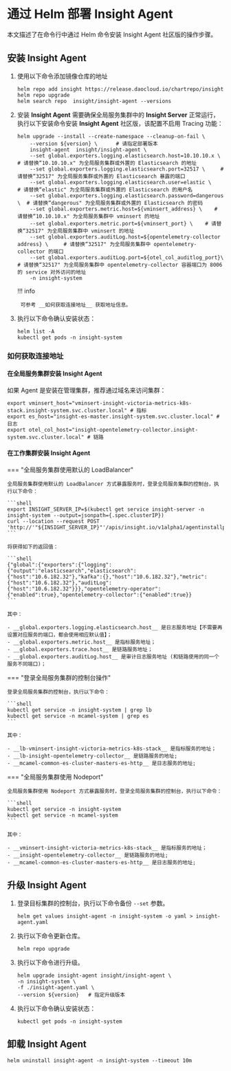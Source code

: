 # 通过 Helm 部署 Insight Agent 

本文描述了在命令行中通过 Helm 命令安装 Insight Agent 社区版的操作步骤。

## 安装 Insight Agent

1. 使用以下命令添加镜像仓库的地址

    ```shell
    helm repo add insight https://release.daocloud.io/chartrepo/insight
    helm repo upgrade
    helm search repo  insight/insight-agent --versions
    ```

2. 安装 __Insight Agent__ 需要确保全局服务集群中的 __Insight Server__ 正常运行，执行以下安装命令安装 __Insight Agent__ 社区版，该配置不启用 Tracing 功能：

    ```shell
    helm upgrade --install --create-namespace --cleanup-on-fail \
        --version ${version} \      # 请指定部署版本
        insight-agent  insight/insight-agent \
        --set global.exporters.logging.elasticsearch.host=10.10.10.x \    # 请替换“10.10.10.x" 为全局服务集群或外置的 Elasticsearch 的地址
        --set global.exporters.logging.elasticsearch.port=32517 \     # 请替换“32517" 为全局服务集群或外置的 Elasticsearch 暴露的端口
        --set global.exporters.logging.elasticsearch.user=elastic \     # 请替换“elastic" 为全局服务集群或外置的 Elasticsearch 的用户名
        --set global.exporters.logging.elasticsearch.password=dangerous \  # 请替换“dangerous" 为全局服务集群或外置的 Elasticsearch 的密码
        --set global.exporters.metric.host=${vminsert_address} \    # 请替换“10.10.10.x" 为全局服务集群中 vminsert 的地址
        --set global.exporters.metric.port=${vminsert_port} \    # 请替换“32517" 为全局服务集群中 vminsert 的地址
        --set global.exporters.auditLog.host=${opentelemetry-collector address} \     # 请替换“32517" 为全局服务集群中 opentelemetry-collector 的端口
        --set global.exporters.auditLog.port=${otel_col_auditlog_port}\   # 请替换“32517" 为全局服务集群中 opentelemetry-collector 容器端口为 8006 的 service 对外访问的地址
        -n insight-system
    ```

    !!! info

        可参考 __如何获取连接地址__ 获取地址信息。

3. 执行以下命令确认安装状态：

    ```shell
    helm list -A
    kubectl get pods -n insight-system
    ```

### 如何获取连接地址

#### 在全局服务集群安装 Insight Agent

如果 Agent 是安装在管理集群，推荐通过域名来访问集群：

```shell
export vminsert_host="vminsert-insight-victoria-metrics-k8s-stack.insight-system.svc.cluster.local" # 指标
export es_host="insight-es-master.insight-system.svc.cluster.local" # 日志
export otel_col_host="insight-opentelemetry-collector.insight-system.svc.cluster.local" # 链路
```

#### 在工作集群安装 Insight Agent

=== "全局服务集群使用默认的 LoadBalancer"

    全局服务集群使用默认的 LoadBalancer 方式暴露服务时，登录全局服务集群的控制台，执行以下命令：

    ```shell
    export INSIGHT_SERVER_IP=$(kubectl get service insight-server -n insight-system --output=jsonpath={.spec.clusterIP})
    curl --location --request POST 'http://'"${INSIGHT_SERVER_IP}"'/apis/insight.io/v1alpha1/agentinstallparam'
    ```

    将获得如下的返回值：

    ```shell
    {"global":{"exporters":{"logging":{"output":"elasticsearch","elasticsearch":{"host":"10.6.182.32"},"kafka":{},"host":"10.6.182.32"},"metric":{"host":"10.6.182.32"},"auditLog":    {"host":"10.6.182.32"}}},"opentelemetry-operator":{"enabled":true},"opentelemetry-collector":{"enabled":true}}
    ```

    其中：

    - __global.exporters.logging.elasticsearch.host__ 是日志服务地址【不需要再设置对应服务的端口，都会使用相应默认值】；
    - __global.exporters.metric.host__ 是指标服务地址；
    - __global.exporters.trace.host__ 是链路服务地址；
    - __global.exporters.auditLog.host__ 是审计日志服务地址 (和链路使用的同一个服务不同端口)；

=== "登录全局服务集群的控制台操作"

    登录全局服务集群的控制台，执行以下命令：

    ```shell
    kubectl get service -n insight-system | grep lb
    kubectl get service -n mcamel-system | grep es
    ```

    其中：

    - __lb-vminsert-insight-victoria-metrics-k8s-stack__ 是指标服务的地址；
    - __lb-insight-opentelemetry-collector__ 是链路服务的地址;
    - __mcamel-common-es-cluster-masters-es-http__ 是日志服务的地址;

=== "全局服务集群使用 Nodeport"

    全局服务集群使用 Nodeport 方式暴露服务时，登录全局服务集群的控制台，执行以下命令：

    ```shell
    kubectl get service -n insight-system
    kubectl get service -n mcamel-system
    ```

    其中：

    - __vminsert-insight-victoria-metrics-k8s-stack__ 是指标服务的地址；
    - __insight-opentelemetry-collector__ 是链路服务的地址;
    - __mcamel-common-es-cluster-masters-es-http__ 是日志服务的地址;

## 升级 Insight Agent

1. 登录目标集群的控制台，执行以下命令备份 `--set` 参数。

    ```shell
    helm get values insight-agent -n insight-system -o yaml > insight-agent.yaml
    ```

2. 执行以下命令更新仓库。

    ```shell
    helm repo upgrade
    ```

3. 执行以下命令进行升级。

    ```shell
    helm upgrade insight-agent insight/insight-agent \
    -n insight-system \
    -f ./insight-agent.yaml \
    --version ${version}   # 指定升级版本
    ```

4. 执行以下命令确认安装状态：

    ```shell
    kubectl get pods -n insight-system
    ```

## 卸载 Insight Agent

```shell
helm uninstall insight-agent -n insight-system --timeout 10m
```
